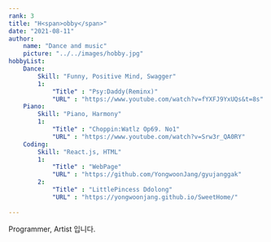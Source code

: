 ```yaml
---
rank: 3
title: "H<span>obby</span>"
date: "2021-08-11"
author:
    name: "Dance and music"
    picture: "../../images/hobby.jpg"
hobbyList:
    Dance:
        Skill: "Funny, Positive Mind, Swagger"
        1:
            "Title" : "Psy:Daddy(Reminx)"
            "URL" : "https://www.youtube.com/watch?v=fYXFJ9YxUQs&t=8s"
    Piano:
        Skill: "Piano, Harmony"
        1:
            "Title" : "Choppin:Watlz Op69. No1"
            "URL" : "https://www.youtube.com/watch?v=Srw3r_QA0RY"
    Coding:
        Skill: "React.js, HTML"
        1:
            "Title" : "WebPage"
            "URL" : "https://github.com/YongwoonJang/gyujanggak"
        2:
            "Title" : "LittlePincess Ddolong"
            "URL" : "https://yongwoonjang.github.io/SweetHome/"
        
---
```

Programmer, Artist 입니다.
